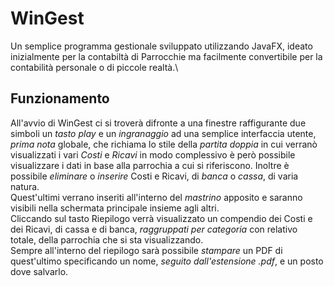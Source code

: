# WinGest
Un semplice programma gestionale sviluppato utilizzando JavaFX, ideato inizialmente per la contabiltà di Parrocchie ma facilmente convertibile per la contabilità personale o di piccole realtà.\
## Funzionamento
All'avvio di WinGest ci si troverà difronte a una finestre raffigurante due simboli un *tasto play* e un *ingranaggio* ad una semplice interfaccia utente, *prima nota* globale, che richiama lo stile della *partita doppia* in cui verranò visualizzati i vari *Costi* e *Ricavi* in modo complessivo è però possibile visualizzare i dati in base alla parrochia a cui si riferiscono. Inoltre è possibile *eliminare* o *inserire* Costi e Ricavi, di *banca* o *cassa*, di varia natura.\
Quest'ultimi verrano inseriti all'interno del *mastrino* apposito e saranno visibili nella schermata principale insieme agli altri.\
Cliccando sul tasto Riepilogo verrà visualizzato un compendio dei Costi e dei Ricavi, di cassa e di banca, *raggruppati per categoria* con relativo totale, della parrochia che si sta visualizzando.\
Sempre all'interno del riepilogo sarà possibile *stampare* un PDF di quest'ultimo specificando un nome, *seguito dall'estensione .pdf*, e un posto dove salvarlo.


